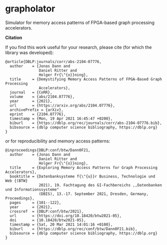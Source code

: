 # grapholator

Simulator for memory access patterns of FPGA-based graph processing accelerators.

**Citation**

If you find this work useful for your research, please cite (for which the library was developed):

```
@article{DBLP:journals/corr/abs-2104-07776,
  author    = {Jonas Dann and
               Daniel Ritter and
               Holger Fr{\"{o}}ning},
  title     = {Demystifying Memory Access Patterns of FPGA-Based Graph Processing
               Accelerators},
  journal   = {CoRR},
  volume    = {abs/2104.07776},
  year      = {2021},
  url       = {https://arxiv.org/abs/2104.07776},
  archivePrefix = {arXiv},
  eprint    = {2104.07776},
  timestamp = {Mon, 19 Apr 2021 16:45:47 +0200},
  biburl    = {https://dblp.org/rec/journals/corr/abs-2104-07776.bib},
  bibsource = {dblp computer science bibliography, https://dblp.org}
}
```
or for reproducibility and memory access patterns:
```
@inproceedings{DBLP:conf/btw/Dann0F21,
  author    = {Jonas Dann and
               Daniel Ritter and
               Holger Fr{\"{o}}ning},
  title     = {Exploring Memory Access Patterns for Graph Processing Accelerators},
  booktitle = {Datenbanksysteme f{\"{u}}r Business, Technologie und Web {(BTW}
               2021), 19. Fachtagung des GI-Fachbereichs ,,Datenbanken und Informationssysteme"
               (DBIS), 13.-17. September 2021, Dresden, Germany, Proceedings},
  pages     = {101--122},
  year      = {2021},
  crossref  = {DBLP:conf/btw/2021},
  url       = {https://doi.org/10.18420/btw2021-05},
  doi       = {10.18420/btw2021-05},
  timestamp = {Sat, 20 Mar 2021 14:01:16 +0100},
  biburl    = {https://dblp.org/rec/conf/btw/Dann0F21.bib},
  bibsource = {dblp computer science bibliography, https://dblp.org}
}
```
